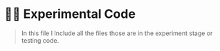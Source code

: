 # 🧑‍🔬 Experimental Code

> In this file I Include all the files those are in the experiment stage or testing code.
